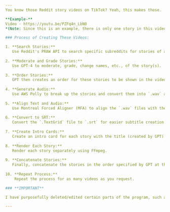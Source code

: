 ```yaml
---
You know those Reddit story videos on TikTok? Yeah, this makes those.

**Example-**
Video - https://youtu.be/PZFq4n_LbN0
*(Note: Since this is an example, there is only one story in this video.)*

### Process of Creating These Videos:

1. **Search Stories:**  
   Use Reddit's PRAW API to search specific subreddits for stories of a specific length.
   
2. **Moderate and Grade Stories:**  
   Use GPT-4 to moderate, grade, change names, etc., of the story(s).
   
3. **Order Stories:**  
   GPT then creates an order for these stories to be shown in the video, prioritizing the better stories first.
   
4. **Generate Audio:**  
   Use AWS Polly to break up the stories and convert them into `.wav` audio files.
   
5. **Align Text and Audio:**  
   Use Montreal Forced Aligner (MFA) to align the `.wav` files with the `.txt` file, creating a `.TextGrid` file.
   
6. **Convert to SRT:**  
   Convert the `.TextGrid` file to `.srt` for easier subtitle creation with FFmpeg.
   
7. **Create Intro Cards:**  
   Create an intro card for each story with the title (created by GPT) and use it at the start of the video.
   
8. **Render Each Story:**  
   Render each story separately using FFmpeg.
   
9. **Concatenate Stories:**  
   Finally, concatenate the stories in the order specified by GPT at the start of the process.
   
10. **Repeat Process:**  
    Repeat the process for as many videos as you request.

### **IMPORTANT**

I have purposefully deleted/edited certain parts of the program, such as GPT prompts, to reduce the likelihood of people just downloading and running the program to make videos. All the core content/logic remains intact. This is to prevent widespread misuse of the program.

---
```

